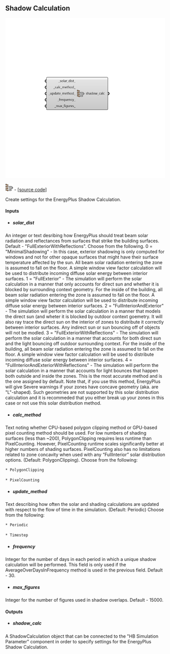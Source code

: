 ## Shadow Calculation

![](../../images/components/Shadow_Calculation.png)

![](../../images/icons/Shadow_Calculation.png) - [[source code]](https://github.com/ladybug-tools/honeybee-grasshopper-energy/blob/master/honeybee_grasshopper_energy/src//HB%20Shadow%20Calculation.py)


Create settings for the EnergyPlus Shadow Calculation. 



#### Inputs
* ##### solar_dist 
An integer or text desribing how EnergyPlus should treat beam solar radiation and reflectances from surfaces that strike the building surfaces. Default - "FullExteriorWithReflections". Choose from the following. 0 = "MinimalShadowing" - In this case, exterior shadowing is only computed for windows and not for other opaque surfaces that might have their surface temperature affected by the sun. All beam solar radiation entering the zone is assumed to fall on the floor. A simple window view factor calculation will be used to distribute incoming diffuse solar energy between interior surfaces. 1 = "FullExterior" - The simulation will perform the solar calculation in a manner that only accounts for direct sun and whether it is blocked by surrounding context geometry.  For the inside of the building, all beam solar radiation entering the zone is assumed to fall on the floor. A simple window view factor calculation will be used to distribute incoming diffuse solar energy between interior surfaces. 2 = "FullInteriorAndExterior" - The simulation will perform the solar calculation in a manner that models the direct sun (and wheter it is blocked by outdoor context goemetry.  It will also ray trace the direct sun on the interior of zones to distribute it correctly between interior surfaces.  Any indirect sun or sun bouncing off of objects will not be modled. 3 = "FullExteriorWithReflections" - The simulation will perform the solar calculation in a manner that accounts for both direct sun and the light bouncing off outdoor surrounding context.  For the inside of the building, all beam solar radiation entering the zone is assumed to fall on the floor. A simple window view factor calculation will be used to distribute incoming diffuse solar energy between interior surfaces. 4 = "FullInteriorAndExteriorWithReflections" - The simulation will perform the solar calculation in a manner that accounts for light bounces that happen both outside and inside the zones.  This is the most accurate method and is the one assigned by default.  Note that, if you use this method, EnergyPlus will give Severe warnings if your zones have concave geometry (aka. are "L"-shaped).  Such geometries are not supported by this solar distribution calculation and it is recommeded that you either break up your zones in this case or not use this solar distribution method. 
* ##### calc_method 
Text noting whether CPU-based polygon clipping method or GPU-based pixel counting method should be used. For low numbers of shading surfaces (less than ~200), PolygonClipping requires less runtime than PixelCounting. However, PixelCounting runtime scales significantly better at higher numbers of shading surfaces. PixelCounting also has no limitations related to zone concavity when used with any “FullInterior” solar distribution options. (Default: PolygonClipping). Choose from the following: 

    * PolygonClipping

    * PixelCounting
* ##### update_method 
Text describing how often the solar and shading calculations are updated with respect to the flow of time in the simulation. (Default: Periodic) Choose from the following: 

    * Periodic

    * Timestep
* ##### frequency 
Integer for the number of days in each period in which a unique shadow calculation will be performed. This field is only used if the AverageOverDaysInFrequency method is used in the previous field. Default - 30. 
* ##### max_figures 
Integer for the number of figures used in shadow overlaps. Default - 15000. 

#### Outputs
* ##### shadow_calc
A ShadowCalculation object that can be connected to the "HB Simulation Parameter" component in order to specify settings for the EnergyPlus Shadow Calculation. 